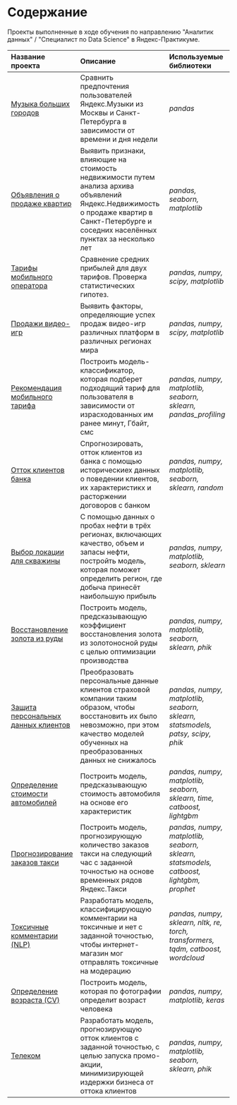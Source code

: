 # Содержание
Проекты выполненные в ходе обучения по направлению "Аналитик данных" / "Специалист по Data Science" в Яндекс-Практикуме.


| **Название проекта**  | **Описание**           | **Используемые библиотеки** |
| :-------------------- | :--------------------- |:----------------------------|
| [Музыка больших городов](https://daringfireball.net/projects/markdown/) | Сравнить предпочтения пользователей Яндекс.Музыки из Москвы и Санкт-Петербурга в зависимости от времени и дня недели | *pandas* |
| [Объявления о продаже квартир](https://github.com/karasevdy/yandex_pr_projects/tree/main/real_estate) | Выявить признаки, влияющие на стоимость недвижимости путем анализа архива объявлений Яндекс.Недвижимость о продаже квартир в Санкт-Петербурге и соседних населённых пунктах за несколько лет| *pandas, seaborn, matplotlib* |
| [Тарифы мобильного оператора](https://github.com/karasevdy/yandex_pr_projects/tree/main/мобильные%20вызовы) | Сравнение средних прибылей для двух тарифов. Проверка статистических гипотез. | *pandas, numpy, scipy, matplotlib* |
| [Продажи видео-игр](https://github.com/karasevdy/yandex_pr_projects/tree/main/game_platforms) | Выявить факторы, определяющие успех продаж видео-игр различных платформ в различных регионах мира | *pandas, numpy, scipy, matplotlib* |
| [Рекомендация мобильного тарифа](https://github.com/karasevdy/yandex_pr_projects/tree/main/tariff_users_behavior) | Построить модель-классификатор, которая подберет подходящий тариф для пользователя в зависимости от израсходованных им ранее минут, Гбайт, смс | *pandas, numpy, matplotlib, seaborn, sklearn, pandas_profiling* |
| [Отток клиентов банка](https://github.com/karasevdy/yandex_pr_projects/tree/main/bank_customers_outflow) | Спрогнозировать, отток клиентов из банка с помощью историческиех данных о поведении клиентов, их характеристикх и расторжении договоров с банком| *pandas, numpy, matplotlib, seaborn, sklearn, random* |
| [Выбор локации для скважины](https://github.com/karasevdy/yandex_pr_projects/tree/main/oil_drill) | С помощью данных о пробах нефти в трёх регионах, включающих качество, объем и запасы нефти, постройть модель, которая поможет определить регион, где добыча принесёт наибольшую прибыль| *pandas, numpy, matplotlib, seaborn, sklearn* |
| [Восстановление золота из руды](https://github.com/karasevdy/yandex_pr_projects/tree/main/gold_recovery) |Построить модель, предсказывающую коэффициент восстановления золота из золотоносной руды с целью оптимизации производства| *pandas, numpy, matplotlib, seaborn, sklearn, phik* |
| [Защита персональных данных клиентов](https://github.com/karasevdy/yandex_pr_projects/tree/main/insurance_data) |Преобразовать персональные данные клиентов страховой компании таким образом, чтобы восстановить их было невозможно, при этом качество моделей обученных на преобразованных данных не снижалось| *pandas, numpy, matplotlib, seaborn, sklearn, statsmodels, patsy, scipy, phik* |
| [Определение стоимости автомобилей](https://github.com/karasevdy/yandex_pr_projects/tree/main/Cars) |Построить модель, предсказывающую стоимость автомобиля на основе его характеристик| *pandas, numpy, matplotlib, seaborn, sklearn, time, catboost, lightgbm* |
| [Прогнозирование заказов такси](https://github.com/karasevdy/yandex_pr_projects/tree/main/taxi) |Построить модель, прогнозирующую количество заказов такси на следующий час с заданной точностью на основе временных рядов Яндекс.Такси| *pandas, numpy, matplotlib, seaborn, sklearn, statsmodels, catboost, lightgbm, prophet* |
| [Токсичные комментарии (NLP)](https://github.com/karasevdy/yandex_pr_projects/tree/main/toxic_comments) |Разработать модель, классифицирующую комментарии на токсичные и нет с заданной точностью, чтобы интернет-магазин мог отправлять токсичные на модерацию| *pandas, numpy, sklearn, nltk, re, torch, transformers, tqdm, catboost, wordcloud* |
| [Определение возраста (CV)](https://github.com/karasevdy/yandex_pr_projects/tree/main/CV_age_detection) |Построить модель, которая по фотографии определит возраст человека| *pandas, numpy, matplotlib, keras* |
| [Телеком](https://github.com/karasevdy/yandex_pr_projects/tree/main/Telecom) |Разработать модель, прогнозирующую отток клиентов с заданной точностью, с целью запуска промо-акции, минимизирующей издержки бизнеса от оттока клиентов| *pandas, numpy, matplotlib, seaborn, sklearn, phik* |
